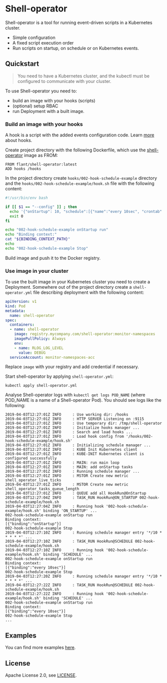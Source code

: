 # Shell-operator

Shell-operator is a tool for running event-driven scripts in a Kubernetes cluster.

* Simple configuration
* A fixed script execution order
* Run scripts on startup, on schedule or on Kubernetes events.

## Quickstart

> You need to have a Kubernetes cluster, and the kubectl must be configured to communicate with your cluster.

To use Shell-operator you need to:
- build an image with your hooks (scripts)
- (optional) setup RBAC
- run Deployment with a built image.

### Build an image with your hooks

A hook is a script with the added events configuration code. Learn [more](HOOKS.md) about hooks.

Create project directory with the following Dockerfile, which use the [shell-operator](https://hub.docker.com/r/flant/shell-operator) image as FROM:
```
FROM flant/shell-operator:latest
ADD hooks /hooks
```

In the project directory create `hooks/002-hook-schedule-example` directory and the `hooks/002-hook-schedule-example/hook.sh` file with the following content:
```bash
#!/usr/bin/env bash

if [[ $1 == "--config" ]] ; then
  echo '{"onStartup": 10, "schedule":[{"name":"every 10sec", "crontab":"*/10 * * * * *"}]}'
  exit 0
fi

echo "002-hook-schedule-example onStartup run"
echo "Binding context:"
cat "${BINDING_CONTEXT_PATH}"
echo
echo "002-hook-schedule-example Stop"
```

Build image and push it to the Docker registry.

### Use image in your cluster

To use the built image in your Kubernetes cluster you need to create a Deployment.
Somewhere out of the project directory create a `shell-operator.yml` file describing deployment with the following content:
```yaml
apiVersion: v1
kind: Pod
metadata:
  name: shell-operator
spec:
  containers:
  - name: shell-operator
    image: registry.mycompany.com/shell-operator:monitor-namespaces
    imagePullPolicy: Always
    env:
    - name: RLOG_LOG_LEVEL
      value: DEBUG
  serviceAccount: monitor-namespaces-acc
```

Replace `image` with your registry and add credential if necessary.

Start shell-operator by applying `shell-operator.yml`:
```
kubectl apply shell-operator.yml
```

Analyse Shell-operator logs with `kubectl get logs POD_NAME` (where POD_NAME is a name of a Shell-operator Pod). You should see logs like the following:
```
2019-04-03T12:27:01Z INFO     : Use working dir: /hooks
2019-04-03T12:27:01Z INFO     : HTTP SERVER Listening on :9115
2019-04-03T12:27:01Z INFO     : Use temporary dir: /tmp/shell-operator
2019-04-03T12:27:01Z INFO     : Initialize hooks manager ...
2019-04-03T12:27:01Z INFO     : Search and load hooks ...
2019-04-03T12:27:01Z INFO     : Load hook config from '/hooks/002-hook-schedule-example/hook.sh'
2019-04-03T12:27:01Z INFO     : Initializing schedule manager ...
2019-04-03T12:27:01Z INFO     : KUBE Init Kubernetes client
2019-04-03T12:27:01Z INFO     : KUBE-INIT Kubernetes client is configured successfully
2019-04-03T12:27:01Z INFO     : MAIN: run main loop
2019-04-03T12:27:01Z INFO     : MAIN: add onStartup tasks
2019-04-03T12:27:01Z INFO     : Running schedule manager ...
2019-04-03T12:27:01Z INFO     : MSTOR Create new metric shell_operator_live_ticks
2019-04-03T12:27:01Z INFO     : MSTOR Create new metric shell_operator_tasks_queue_length
2019-04-03T12:27:01Z INFO     : QUEUE add all HookRun@OnStartup
2019-04-03T12:27:04Z INFO     : TASK_RUN HookRun@ON_STARTUP 002-hook-schedule-example/hook.sh
2019-04-03T12:27:04Z INFO     : Running hook '002-hook-schedule-example/hook.sh' binding 'ON_STARTUP' ...
002-hook-schedule-example onStartup run
Binding context:
[{"binding":"onStartup"}]
002-hook-schedule-example Stop
2019-04-03T12:27:10Z INFO     : Running schedule manager entry '*/10 * * * * *' ...
2019-04-03T12:27:10Z INFO     : TASK_RUN HookRun@SCHEDULE 002-hook-schedule-example/hook.sh
2019-04-03T12:27:10Z INFO     : Running hook '002-hook-schedule-example/hook.sh' binding 'SCHEDULE' ...
002-hook-schedule-example onStartup run
Binding context:
[{"binding":"every 10sec"}]
002-hook-schedule-example Stop
2019-04-03T12:27:20Z INFO     : Running schedule manager entry '*/10 * * * * *' ...
2019-04-03T12:27:22Z INFO     : TASK_RUN HookRun@SCHEDULE 002-hook-schedule-example/hook.sh
2019-04-03T12:27:22Z INFO     : Running hook '002-hook-schedule-example/hook.sh' binding 'SCHEDULE' ...
002-hook-schedule-example onStartup run
Binding context:
[{"binding":"every 10sec"}]
002-hook-schedule-example Stop
...
```

## Examples

You can find more examples [here](examples/).

## License

Apache License 2.0, see [LICENSE](LICENSE).
